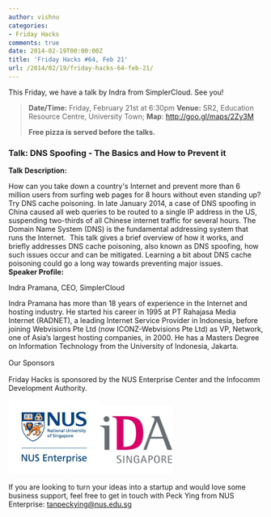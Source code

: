 ```yaml
---
author: vishnu
categories:
- Friday Hacks
comments: true
date: 2014-02-19T00:00:00Z
title: 'Friday Hacks #64, Feb 21'
url: /2014/02/19/friday-hacks-64-feb-21/
---
```


This Friday, we have a talk by Indra from SimplerCloud. See you!
<blockquote><strong>Date/Time:</strong> Friday, February 21st at 6:30pm
<strong>Venue:</strong> SR2, Education Resource Centre, University Town; <strong>Map</strong>: <a href="http://goo.gl/maps/2Zy3M">http://goo.gl/maps/2Zy3M</a><strong>
</strong>

<strong>Free pizza is served before the talks.</strong></blockquote>
<h3>Talk: DNS Spoofing - The Basics and How to Prevent it</h3>
<div>

<strong>Talk Description:</strong>
<div>How can you take down a country's Internet and prevent more than 6 million users from surfing web pages for 8 hours without even standing up? Try DNS cache poisoning. In late January 2014, a case of DNS spoofing in China caused all web queries to be routed to a single IP address in the US, suspending two-thirds of all Chinese internet traffic for several hours. The Domain Name System (DNS) is the fundamental addressing system that runs the Internet.  This talk gives a brief overview of how it works, and briefly addresses DNS cache poisoning, also known as DNS spoofing, how such issues occur and can be mitigated. Learning a bit about DNS cache poisoning could go a long way towards preventing major issues.</div>
<div></div>
<div><strong>Speaker Profile:</strong></div>
<div>

Indra Pramana, CEO, SimplerCloud

Indra Pramana has more than 18 years of experience in the Internet and hosting industry. He started his career in 1995 at PT Rahajasa Media Internet (RADNET), a leading Internet Service Provider in Indonesia, before joining Webvisions Pte Ltd (now ICONZ-Webvisions Pte Ltd) as VP, Network, one of Asia’s largest hosting companies, in 2000. He has a Masters Degree on Information Technology from the University of Indonesia, Jakarta.

<span style="line-height: 1.5em;">Our Sponsors</span></div>
</div>
Friday Hacks is sponsored by the NUS Enterprise Center and the Infocomm Development Authority.

<a href="/res/2013/10/ETP-logo-full-color-vertical-to-be-used.jpg"><img alt="" src="/res/2013/10/ETP-logo-full-color-vertical-to-be-used-300x247.jpg" width="180" height="148" /></a><a href="/res/2013/10/ida.png"><img alt="" src="/res/2013/10/ida-300x280.png" width="146" height="136" /></a>

If you are looking to turn your ideas into a startup and would love some business support, feel free to get in touch with Peck Ying from NUS Enterprise: tanpeckying@nus.edu.sg
